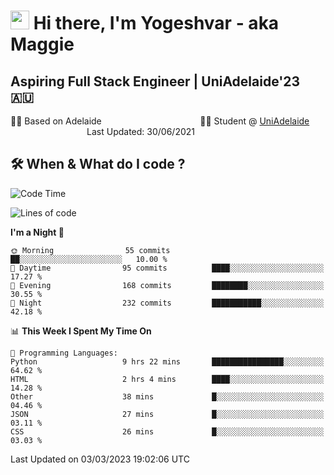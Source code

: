<h1><img src="https://emojis.slackmojis.com/emojis/images/1531849430/4246/blob-sunglasses.gif?1531849430" width="30"/> Hi there, I'm Yogeshvar - aka Maggie</h1>

## Aspiring Full Stack Engineer | UniAdelaide'23 🇦🇺  
🏂🏻  Based on Adelaide &nbsp;&nbsp;&nbsp;&nbsp;&nbsp;&nbsp;&nbsp;&nbsp;&nbsp;&nbsp;&nbsp;&nbsp;&nbsp;&nbsp;&nbsp;&nbsp;&nbsp;&nbsp;&nbsp;&nbsp;&nbsp;&nbsp;&nbsp;&nbsp;&nbsp;&nbsp;&nbsp;&nbsp;&nbsp;&nbsp;&nbsp;&nbsp;&nbsp;&nbsp;&nbsp;&nbsp;&nbsp;&nbsp;&nbsp;👨‍💻 Student @ [UniAdelaide](https://www.adelaide.edu.au)   &nbsp;&nbsp;&nbsp;&nbsp;&nbsp;&nbsp;&nbsp;&nbsp;&nbsp;&nbsp;&nbsp;&nbsp;&nbsp;&nbsp;&nbsp;&nbsp;&nbsp;&nbsp;&nbsp;&nbsp;&nbsp;&nbsp;&nbsp;&nbsp;&nbsp;&nbsp;&nbsp;&nbsp;&nbsp;&nbsp;&nbsp;Last Updated: 30/06/2021

## 🛠 When & What do I code ?  

<!--START_SECTION:waka-->
![Code Time](http://img.shields.io/badge/Code%20Time-1%2C973%20hrs%2023%20mins-blue)

![Lines of code](https://img.shields.io/badge/From%20Hello%20World%20I%27ve%20Written-3.3%20million%20lines%20of%20code-blue)

**I'm a Night 🦉** 

```text
🌞 Morning                55 commits          ██░░░░░░░░░░░░░░░░░░░░░░░   10.00 % 
🌆 Daytime                95 commits          ████░░░░░░░░░░░░░░░░░░░░░   17.27 % 
🌃 Evening                168 commits         ████████░░░░░░░░░░░░░░░░░   30.55 % 
🌙 Night                  232 commits         ███████████░░░░░░░░░░░░░░   42.18 % 
```


📊 **This Week I Spent My Time On** 

```text
💬 Programming Languages: 
Python                   9 hrs 22 mins       ████████████████░░░░░░░░░   64.62 % 
HTML                     2 hrs 4 mins        ████░░░░░░░░░░░░░░░░░░░░░   14.28 % 
Other                    38 mins             █░░░░░░░░░░░░░░░░░░░░░░░░   04.46 % 
JSON                     27 mins             █░░░░░░░░░░░░░░░░░░░░░░░░   03.11 % 
CSS                      26 mins             █░░░░░░░░░░░░░░░░░░░░░░░░   03.03 % 
```


 Last Updated on 03/03/2023 19:02:06 UTC
<!--END_SECTION:waka-->
